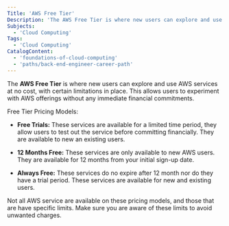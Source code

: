 ```yaml
---
Title: 'AWS Free Tier'
Description: 'The AWS Free Tier is where new users can explore and use AWS services at no cost.'
Subjects:
  - 'Cloud Computing'
Tags:
  - 'Cloud Computing'
CatalogContent:
  - 'foundations-of-cloud-computing'
  - 'paths/back-end-engineer-career-path'
---
```

The **AWS Free Tier** is where new users can explore and use AWS services at no cost, with certain limitations in place. This allows users to experiment with AWS offerings without any immediate financial commitments.

Free Tier Pricing Models:

* **Free Trials:** These services are available for a limited time period, they allow users to test out the service before committing financially. They are available to new an existing users.

* **12 Months Free:** These services are only available to new AWS users. They are available for 12 months from your initial sign-up date.

* **Always Free:** These services do no expire after 12 month nor do they have a trial period. These services are available for new and existing users.

Not all AWS service are available on these pricing models, and those that are have specific limits. Make sure you are aware of these limits to avoid unwanted charges.

